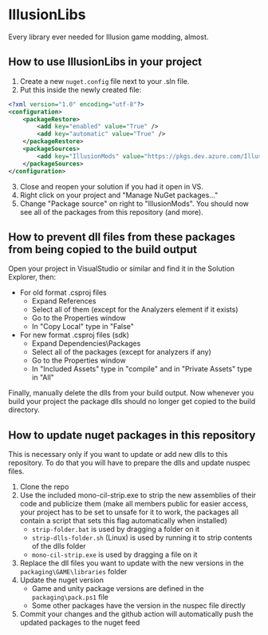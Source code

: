 # IllusionLibs
Every library ever needed for Illusion game modding, almost.

## How to use IllusionLibs in your project
1. Create a new `nuget.config` file next to your .sln file.
2. Put this inside the newly created file:
```xml
<?xml version="1.0" encoding="utf-8"?>
<configuration>
    <packageRestore>
        <add key="enabled" value="True" />
        <add key="automatic" value="True" />
    </packageRestore>
    <packageSources>
        <add key="IllusionMods" value="https://pkgs.dev.azure.com/IllusionMods/Nuget/_packaging/IllusionMods/nuget/v3/index.json" />
    </packageSources>
</configuration>
```
3. Close and reopen your solution if you had it open in VS.
4. Right click on your project and "Manage NuGet packages..."
5. Change "Package source" on right to "IllusionMods". You should now see all of the packages from this repository (and more).

## How to prevent dll files from these packages from being copied to the build output
Open your project in VisualStudio or similar and find it in the Solution Explorer, then:

- For old format .csproj files
    - Expand References
    - Select all of them (except for the Analyzers element if it exists)
    - Go to the Properties window
    - In "Copy Local" type in "False"
- For new format .csproj files (sdk)
    - Expand Dependencies\Packages
    - Select all of the packages (except for analyzers if any)
    - Go to the Properties window
    - In "Included Assets" type in "compile" and in "Private Assets" type in "All"

Finally, manually delete the dlls from your build output. Now whenever you build your project the package dlls should no longer get copied to the build directory.

## How to update nuget packages in this repository
This is necessary only if you want to update or add new dlls to this repository. To do that you will have to prepare the dlls and update nuspec files.
1. Clone the repo
2. Use the included mono-cil-strip.exe to strip the new assemblies of their code and publicize them (make all members public for easier access, your project has to be set to unsafe for it to work, the packages all contain a script that sets this flag automatically when installed)
   - `strip-folder.bat` is used by dragging a folder on it
   - `strip-dlls-folder.sh` (Linux) is used by running it to strip contents of the dlls folder
   - `mono-cil-strip.exe` is used by dragging a file on it
3. Replace the dll files you want to update with the new versions in the `packaging\GAME\libraries` folder
4. Update the nuget version
   - Game and unity package versions are defined in the `packaging\pack.ps1` file
   - Some other packages have the version in the nuspec file directly
5. Commit your changes and the github action will automatically push the updated packages to the nuget feed
